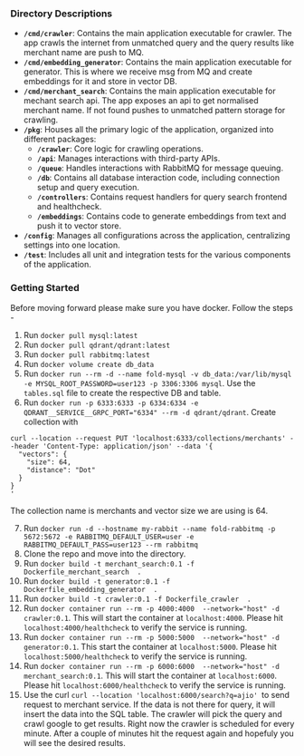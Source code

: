 ### Directory Descriptions

- **`/cmd/crawler`**: Contains the main application executable for crawler. The app crawls the internet from unmatched query and the query results like merchant name are push to MQ.
- **`/cmd/embedding_generator`**: Contains the main application executable for generator. This is where we receive msg from MQ and create embeddings for it and store in vector DB.
- **`/cmd/merchant_search`**: Contains the main application executable for mechant search api. The app exposes an api to get normalised merchant name. If not found pushes to unmatched pattern storage for crawling.
- **`/pkg`**: Houses all the primary logic of the application, organized into different packages:
  - **`/crawler`**: Core logic for crawling operations.
  - **`/api`**: Manages interactions with third-party APIs.
  - **`/queue`**: Handles interactions with RabbitMQ for message queuing.
  - **`/db`**: Contains all database interaction code, including connection setup and query execution.
  - **`/controllers`**: Contains request handlers for query search frontend and healthcheck.
  - **`/embeddings`**: Contains code to generate embeddings from text and push it to vector store.
- **`/config`**: Manages all configurations across the application, centralizing settings into one location.
- **`/test`**: Includes all unit and integration tests for the various components of the application.

### Getting Started

Before moving forward please make sure you have docker. Follow the steps - 
1) Run `docker pull mysql:latest`
2) Run `docker pull qdrant/qdrant:latest`
3) Run `docker pull rabbitmq:latest`
4) Run `docker volume create db_data`
5) Run `docker run --rm -d --name fold-mysql -v db_data:/var/lib/mysql -e MYSQL_ROOT_PASSWORD=user123 -p 3306:3306 mysql`. Use the `tables.sql` file to create the respective DB and table.
6) Run `docker run -p 6333:6333 -p 6334:6334 -e QDRANT__SERVICE__GRPC_PORT="6334" --rm -d qdrant/qdrant`. Create collection with 
```
curl --location --request PUT 'localhost:6333/collections/merchants' --header 'Content-Type: application/json' --data '{
  "vectors": {
    "size": 64,
    "distance": "Dot"
  }
}
' 
```
The collection name is merchants and vector size we are using is 64. 

7) Run `docker run -d --hostname my-rabbit --name fold-rabbitmq -p 5672:5672 -e RABBITMQ_DEFAULT_USER=user -e RABBITMQ_DEFAULT_PASS=user123 --rm rabbitmq`
8) Clone the repo and move into the directory.
9) Run `docker build -t merchant_search:0.1 -f Dockerfile_merchant_search  .`
10) Run `docker build -t generator:0.1 -f Dockerfile_embedding_generator  .`
11) Run `docker build -t crawler:0.1 -f Dockerfile_crawler  .`
12) Run `docker container run --rm -p 4000:4000  --network="host" -d crawler:0.1`. This will start the container at `localhost:4000`.
Please hit `localhost:4000/healthcheck` to verify the service is running.
13) Run `docker container run --rm -p 5000:5000  --network="host" -d generator:0.1`. This start the container at `localhost:5000`.
Please hit `localhost:5000/healthcheck` to verify the service is running.
14) Run `docker container run --rm -p 6000:6000  --network="host" -d merchant_search:0.1`. This will start the container at `localhost:6000`. Please hit `localhost:6000/healthcheck` to verify the service is running.
15) Use the curl `curl --location 'localhost:6000/search?q=ajio' `to send request to merchant service. If the data is not there for query, it will insert the data into the SQL table. The crawler will pick the query and crawl google to get results. Right now the crawler is scheduled for every minute. After a couple of minutes hit the request again and hopefuly you will see the desired results. 